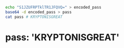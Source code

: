 ```bash
echo "S1JZUFRPTklTR1JFQVQ=" > encoded_pass
base64 -d encoded_pass > pass
cat pass # KRYPTONISGREAT
```
# pass: 'KRYPTONISGREAT'
